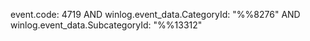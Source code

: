 event.code: 4719 AND winlog.event_data.CategoryId: "%%8276" AND winlog.event_data.SubcategoryId: "%%13312"
